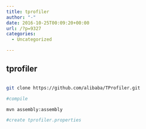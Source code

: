 ```yaml
---
title: tprofiler
author: "-"
date: 2016-10-25T00:09:20+00:00
url: /?p=9327
categories:
  - Uncategorized

---
```

## tprofiler
```bash

git clone https://github.com/alibaba/TProfiler.git

#compile

mvn assembly:assembly

#create tprofiler.properties


```